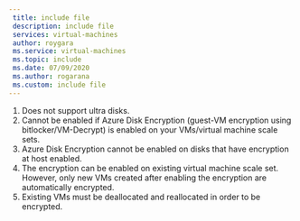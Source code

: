 ```yaml
---
 title: include file
 description: include file
 services: virtual-machines
 author: roygara
 ms.service: virtual-machines
 ms.topic: include
 ms.date: 07/09/2020
 ms.author: rogarana
 ms.custom: include file
---
```

1. Does not support ultra disks.
1. Cannot be enabled if Azure Disk Encryption (guest-VM encryption using bitlocker/VM-Decrypt) is enabled on your VMs/virtual machine scale sets.
1. Azure Disk Encryption cannot be enabled on disks that have encryption at host enabled.
1. The encryption can be enabled on existing virtual machine scale set. However, only new VMs created after enabling the encryption are automatically encrypted.
1. Existing VMs must be deallocated and reallocated in order to be encrypted.